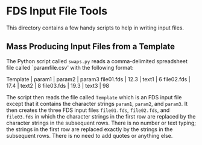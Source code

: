 # FDS Input File Tools

This directory contains a few handy scripts to help in writing input files.

## Mass Producing Input Files from a Template

The Python script called `swaps.py` reads a comma-delimited spreadsheet file called `paramfile.csv' with the following format:

Template   | param1 | param2 | param3
file01.fds | 12.3   | text1  | 6
file02.fds | 17.4   | text2  | 8
file03.fds | 19.3   | text3  | 98

The script then reads the file called `Template` which is an FDS input file except that it contains the character strings `param1`, `param2`, and `param3`. It then creates the three FDS input files `file01.fds`, `file02.fds`, and `file03.fds` in which the character strings in the first row are replaced by the character strings in the subsequent rows. There is no number or text typing; the strings in the first row are replaced exactly by the strings in the subsequent rows. There is no need to add quotes or anything else.

